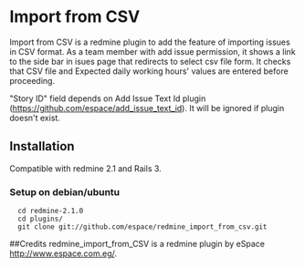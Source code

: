 # Import from CSV

Import from CSV is a redmine plugin to add the feature of importing issues in CSV format.
As a team member with add issue permission, it shows a link to the side bar in isues page that redirects to select csv file form.
It checks that CSV file and Expected daily working hours' values are entered before proceeding.

"Story ID" field depends on Add Issue Text Id plugin (https://github.com/espace/add_issue_text_id). It will be ignored if plugin doesn't exist.

## Installation

Compatible with redmine 2.1 and Rails 3.

### Setup on debian/ubuntu

  ```
    cd redmine-2.1.0
    cd plugins/
    git clone git://github.com/espace/redmine_import_from_csv.git
  ```

##Credits
redmine_import_from_CSV is a redmine plugin by eSpace  http://www.espace.com.eg/.
